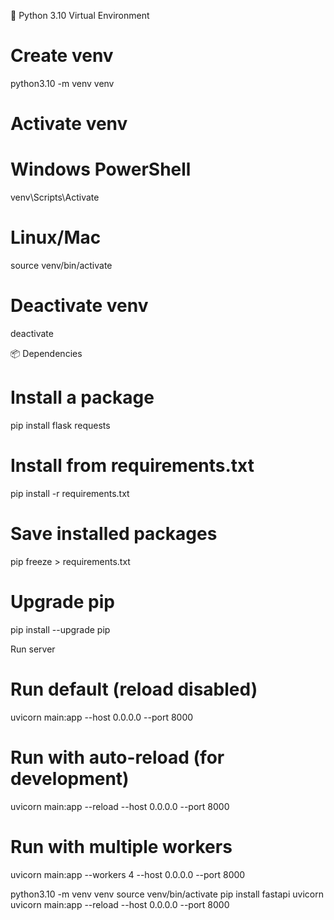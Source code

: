 🐍 Python 3.10 Virtual Environment
# Create venv
python3.10 -m venv venv

# Activate venv
# Windows PowerShell
venv\Scripts\Activate
# Linux/Mac
source venv/bin/activate

# Deactivate venv
deactivate


📦 Dependencies
# Install a package
pip install flask requests

# Install from requirements.txt
pip install -r requirements.txt

# Save installed packages
pip freeze > requirements.txt

# Upgrade pip
pip install --upgrade pip


Run server
# Run default (reload disabled)
uvicorn main:app --host 0.0.0.0 --port 8000

# Run with auto-reload (for development)
uvicorn main:app --reload --host 0.0.0.0 --port 8000

# Run with multiple workers
uvicorn main:app --workers 4 --host 0.0.0.0 --port 8000

python3.10 -m venv venv
source venv/bin/activate
pip install fastapi uvicorn
uvicorn main:app --reload --host 0.0.0.0 --port 8000